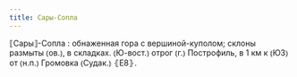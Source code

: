 ```yaml
---
title: Сары-Сопла
---
```


⟦Сары⟧-Сопла
: обнаженная гора с вершиной-куполом; склоны размыты ⦅ов.⦆, в складках. ⦅Ю-вост.⦆ отрог ⦅г.⦆ Построфиль, в 1 км к ⦅ЮЗ⦆ от ⦅н.п.⦆ Громовка ⦅Судак.⦆ ⦃Е8⦄.
